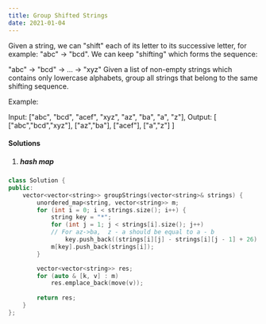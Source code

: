 ```yaml
---
title: Group Shifted Strings
date: 2021-01-04
---
```

Given a string, we can "shift" each of its letter to its successive letter, for example: "abc" -> "bcd". We can keep "shifting" which forms the sequence:

"abc" -> "bcd" -> ... -> "xyz"
Given a list of non-empty strings which contains only lowercase alphabets, group all strings that belong to the same shifting sequence.

Example:

Input: ["abc", "bcd", "acef", "xyz", "az", "ba", "a", "z"],
Output: 
[
  ["abc","bcd","xyz"],
  ["az","ba"],
  ["acef"],
  ["a","z"]
]

#### Solutions

1. ##### hash map

```cpp
class Solution {
public:
    vector<vector<string>> groupStrings(vector<string>& strings) {
        unordered_map<string, vector<string>> m;
        for (int i = 0; i < strings.size(); i++) {
            string key = "*";
            for (int j = 1; j < strings[i].size(); j++)
            // For az->ba,  z - a should be equal to a - b
                key.push_back((strings[i][j] - strings[i][j - 1] + 26) % 26 + 'a');
            m[key].push_back(strings[i]);
        }

        vector<vector<string>> res;
        for (auto & [k, v] : m)
            res.emplace_back(move(v));
        
        return res;
    }
};
```